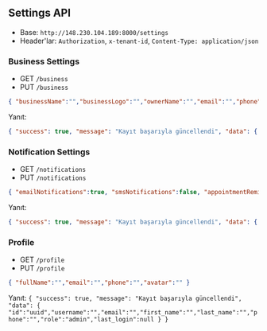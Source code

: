 ## Settings API

- Base: `http://148.230.104.189:8000/settings`
- Header'lar: `Authorization`, `x-tenant-id`, `Content-Type: application/json`

### Business Settings
- GET `/business`
- PUT `/business`
```json
{ "businessName":"","businessLogo":"","ownerName":"","email":"","phone":"","address":"","website":"","description":"","workingHours":{} }
```
Yanıt:
```json
{ "success": true, "message": "Kayıt başarıyla güncellendi", "data": { "id":"uuid","business_name":"","business_logo":"","owner_name":"","email":"","phone":"","address":"","website":"","description":"","working_hours":{}, "updated_at":"2024-01-01T10:00:00Z" } }
```

### Notification Settings
- GET `/notifications`
- PUT `/notifications`
```json
{ "emailNotifications":true, "smsNotifications":false, "appointmentReminders":true, "newCustomerAlerts":true, "paymentAlerts":true }
```
Yanıt:
```json
{ "success": true, "message": "Kayıt başarıyla güncellendi", "data": { "email_notifications": true, "sms_notifications": false, "appointment_reminders": true, "new_customer_alerts": true, "payment_alerts": true } }
```

### Profile
- GET `/profile`
- PUT `/profile`
```json
{ "fullName":"","email":"","phone":"","avatar":"" }
```
Yanıt: `{ "success": true, "message": "Kayıt başarıyla güncellendi", "data": { "id":"uuid","username":"","email":"","first_name":"","last_name":"","phone":"","role":"admin","last_login":null } }`

